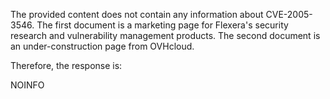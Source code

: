 The provided content does not contain any information about CVE-2005-3546. The first document is a marketing page for Flexera's security research and vulnerability management products. The second document is an under-construction page from OVHcloud.

Therefore, the response is:

NOINFO